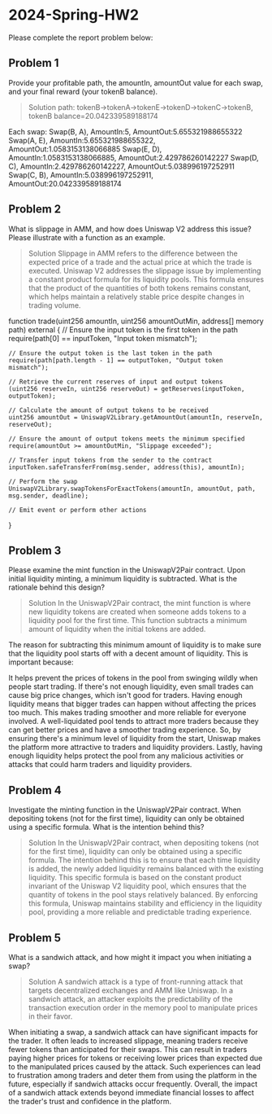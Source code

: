 # 2024-Spring-HW2

Please complete the report problem below:

## Problem 1
Provide your profitable path, the amountIn, amountOut value for each swap, and your final reward (your tokenB balance).

> Solution
path: tokenB->tokenA->tokenE->tokenD->tokenC->tokenB, tokenB balance=20.042339589188174

Each swap:
Swap(B, A), AmountIn:5, AmountOut:5.655321988655322
Swap(A, E), AmountIn:5.655321988655322, AmountOut:1.0583153138066885
Swap(E, D), AmountIn:1.0583153138066885, AmountOut:2.429786260142227
Swap(D, C), AmountIn:2.429786260142227, AmountOut:5.038996197252911
Swap(C, B), AmountIn:5.038996197252911, AmountOut:20.042339589188174

## Problem 2
What is slippage in AMM, and how does Uniswap V2 address this issue? Please illustrate with a function as an example.

> Solution
Slippage in AMM refers to the difference between the expected price of a trade and the actual price at which the trade is executed. Uniswap V2 addresses the slippage issue by implementing a constant product formula for its liquidity pools. This formula ensures that the product of the quantities of both tokens remains constant, which helps maintain a relatively stable price despite changes in trading volume.

function trade(uint256 amountIn, uint256 amountOutMin, address[] memory path) external {
    // Ensure the input token is the first token in the path
    require(path[0] == inputToken, "Input token mismatch");

    // Ensure the output token is the last token in the path
    require(path[path.length - 1] == outputToken, "Output token mismatch");

    // Retrieve the current reserves of input and output tokens
    (uint256 reserveIn, uint256 reserveOut) = getReserves(inputToken, outputToken);

    // Calculate the amount of output tokens to be received
    uint256 amountOut = UniswapV2Library.getAmountOut(amountIn, reserveIn, reserveOut);

    // Ensure the amount of output tokens meets the minimum specified
    require(amountOut >= amountOutMin, "Slippage exceeded");

    // Transfer input tokens from the sender to the contract
    inputToken.safeTransferFrom(msg.sender, address(this), amountIn);

    // Perform the swap
    UniswapV2Library.swapTokensForExactTokens(amountIn, amountOut, path, msg.sender, deadline);

    // Emit event or perform other actions
}



## Problem 3
Please examine the mint function in the UniswapV2Pair contract. Upon initial liquidity minting, a minimum liquidity is subtracted. What is the rationale behind this design?

> Solution
In the UniswapV2Pair contract, the mint function is where new liquidity tokens are created when someone adds tokens to a liquidity pool for the first time. This function subtracts a minimum amount of liquidity when the initial tokens are added.

The reason for subtracting this minimum amount of liquidity is to make sure that the liquidity pool starts off with a decent amount of liquidity. This is important because:

It helps prevent the prices of tokens in the pool from swinging wildly when people start trading. If there's not enough liquidity, even small trades can cause big price changes, which isn't good for traders.
Having enough liquidity means that bigger trades can happen without affecting the prices too much. This makes trading smoother and more reliable for everyone involved.
A well-liquidated pool tends to attract more traders because they can get better prices and have a smoother trading experience. So, by ensuring there's a minimum level of liquidity from the start, Uniswap makes the platform more attractive to traders and liquidity providers.
Lastly, having enough liquidity helps protect the pool from any malicious activities or attacks that could harm traders and liquidity providers.


## Problem 4
Investigate the minting function in the UniswapV2Pair contract. When depositing tokens (not for the first time), liquidity can only be obtained using a specific formula. What is the intention behind this?

> Solution
In the UniswapV2Pair contract, when depositing tokens (not for the first time), liquidity can only be obtained using a specific formula. The intention behind this is to ensure that each time liquidity is added, the newly added liquidity remains balanced with the existing liquidity. This specific formula is based on the constant product invariant of the Uniswap V2 liquidity pool, which ensures that the quantity of tokens in the pool stays relatively balanced. By enforcing this formula, Uniswap maintains stability and efficiency in the liquidity pool, providing a more reliable and predictable trading experience.


## Problem 5
What is a sandwich attack, and how might it impact you when initiating a swap?

> Solution
A sandwich attack is a type of front-running attack that targets decentralized exchanges and AMM like Uniswap. In a sandwich attack, an attacker exploits the predictability of the transaction execution order in the memory pool to manipulate prices in their favor. 

When initiating a swap, a sandwich attack can have significant impacts for the trader. It often leads to increased slippage, meaning traders receive fewer tokens than anticipated for their swaps. This can result in traders paying higher prices for tokens or receiving lower prices than expected due to the manipulated prices caused by the attack. Such experiences can lead to frustration among traders and deter them from using the platform in the future, especially if sandwich attacks occur frequently. Overall, the impact of a sandwich attack extends beyond immediate financial losses to affect the trader's trust and confidence in the platform.
